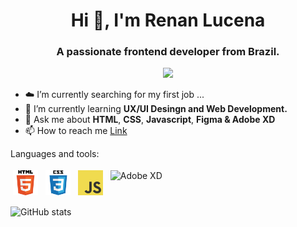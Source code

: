 <h1 align="center">Hi 👋, I'm Renan Lucena</h1>
<h3 align="center">A passionate frontend developer from Brazil.</h3>

<p align="center">
  <img alig src="https://github-profile-trophy.vercel.app/?username=RenanLucenaDeveloper&row=1&column=6" />
</p>

- ☁️ I’m currently searching for my first job ...
- 🌱 I’m currently learning **UX/UI Desingn and Web Development.**
- 💬 Ask me about **HTML**, **CSS**, **Javascript**, **Figma & Adobe XD**
- 📫 How to reach me [Link](ReEnanDeveloper@hotmail.com)

<p align="left">Languages and tools:</p>

<p>
<img src="https://raw.githubusercontent.com/github/explore/80688e429a7d4ef2fca1e82350fe8e3517d3494d/topics/html/html.png" alt="HTML5" height="40" style="vertical-align:top; margin:4px">
<img src="https://raw.githubusercontent.com/github/explore/80688e429a7d4ef2fca1e82350fe8e3517d3494d/topics/css/css.png" alt="CCS3" height="40" style="vertical-align:top; margin:4px">
<img src="https://raw.githubusercontent.com/github/explore/80688e429a7d4ef2fca1e82350fe8e3517d3494d/topics/javascript/javascript.png" alt="Javascript" height="40" style="vertical-align:top; margin:4px">
  <img src="https://camo.githubusercontent.com/c205ecbe12500177d102169d97bc1c17c545155fdf5ec78c08d54ac53e5b38c1/68747470733a2f2f63646e2e776f726c64766563746f726c6f676f2e636f6d2f6c6f676f732f61646f62652d78642e737667" alt="Adobe XD" height="40" style="vertical-align:top; margin:4px">
</p>

![GitHub stats](https://github-readme-stats.vercel.app/api?username=RenanLucenaDeveloper&show_icons=true&theme=default)
